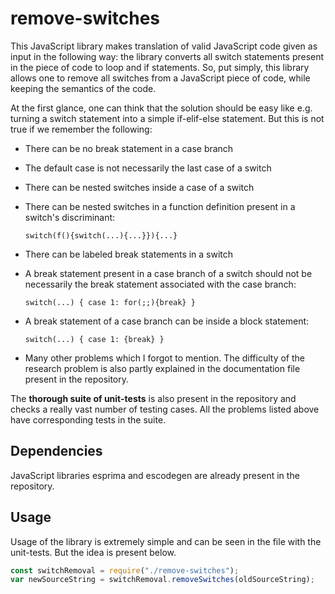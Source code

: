 # remove-switches

This JavaScript library makes translation of valid JavaScript code given as input in the following way: the library converts all switch statements present in the piece of code to loop and if statements. So, put simply, this library allows one to remove all switches from a JavaScript piece of code, while keeping the semantics of the code.

At the first glance, one can think that the solution should be easy like e.g. turning a switch statement into a simple if-elif-else statement. But this is not true if we remember the following:

- There can be no break statement in a case branch
- The default case is not necessarily the last case of a switch
- There can be nested switches inside a case of a switch
- There can be nested switches in a function definition present in a switch's discriminant:

  `switch(f(){switch(...){...}}){...}`
  
- There can be labeled break statements in a switch
- A break statement present in a case branch of a switch should not be necessarily the break statement associated with the case branch:

  `switch(...) { case 1: for(;;){break} }`
  
- A break statement of a case branch can be inside a block statement:
 
  `switch(...) { case 1: {break} }`
 
- Many other problems which I forgot to mention. The difficulty of the research problem is also partly explained in the documentation file present in the repository.

The **thorough suite of unit-tests** is also present in the repository and checks a really vast number of testing cases. All the problems listed above have corresponding tests in the suite.

## Dependencies

JavaScript libraries esprima and escodegen are already present in the repository.

## Usage

Usage of the library is extremely simple and can be seen in the file with the unit-tests. But the idea is present below.

```js
const switchRemoval = require("./remove-switches");
var newSourceString = switchRemoval.removeSwitches(oldSourceString);
```
